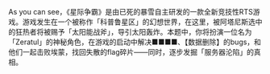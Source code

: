 As you can see，《星际争霸》是由已死的暴雪自主研发的一款全新竞技性RTS游戏。游戏发生在一个被称作「科普鲁星区」的幻想世界，在这里，被阿塔尼斯选中的狂热者将被赐予「太阳能战斧」，导引太阳轰炸。本题中，你将扮演一位名为「Zeratul」的神秘角色，在游戏的启动中解决■■■■、【数据删除】的bugs，和他们一起击败埃蒙，找回失散的flag碎片——同时，逐步发掘「服务器沦陷」的真相。

